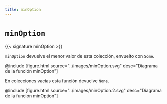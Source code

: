 ```yaml
---
title: minOption
---
```


# `minOption`

{{< signature minOption >}}

`minOption` devuelve el menor valor de esta colección, envuelto con `Some`.

@include [figure.html source="../images/minOption.svg" desc="Diagrama de la función minOption"]

En colecciones vacías esta función devuelve `None`.

@include [figure.html source="../images/minOption.2.svg" desc="Diagrama de la función minOption"]
